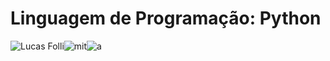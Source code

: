 # Linguagem de Programação: Python

![Lucas Folli](https://img.shields.io/static/v1?label=Lucas&message=Folli&color=ECD53F&style=&logo=ghost)![mit](https://img.shields.io/bower/l/a)![a](https://img.shields.io/static/v1?label=Feito%20com&message=Python&color=3776AB&style=&logo=python)
